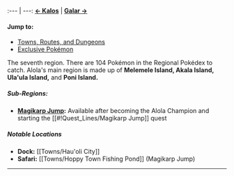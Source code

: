 :--- | ---:
[**← Kalos**](#!Regions/Kalos) | **[Galar →](#!Regions/Galar)**

#### Jump to:
* [Towns, Routes, and Dungeons](#wiki-page-content)
* [Exclusive Pokémon](#exclusives)

The seventh region. There are 104 Pokémon in the Regional Pokédex to catch. Alola's main region is made up of **Melemele Island, Akala Island, Ula'ula Island,** and **Poni Island.**

##### Sub-Regions:
* **[Magikarp Jump](#!Towns/Hoppy_Town):** Available after becoming the Alola Champion and starting the [[#!Quest_Lines/Magikarp Jump]] quest

##### Notable Locations
* **Dock:** [[Towns/Hau'oli City]]
* **Safari:** [[Towns/Hoppy Town Fishing Pond]] (Magikarp Jump)

---